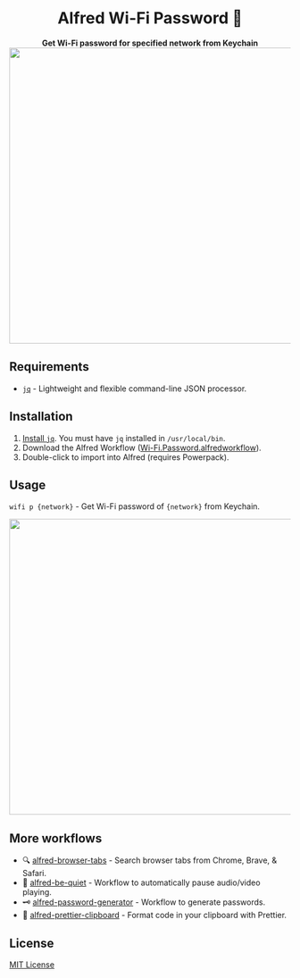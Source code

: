 <div align="center">
  <h1>Alfred Wi-Fi Password 🔐</h1>
</div>

<p align="center">
  <strong>Get Wi-Fi password for specified network from Keychain</strong></br>
  <img src="./wifi-p.png" width="530">
</p>

## Requirements

- [`jq`](https://github.com/stedolan/jq) - Lightweight and flexible command-line JSON processor.

## Installation

1. [Install `jq`](https://stedolan.github.io/jq/download/). You must have `jq` installed in `/usr/local/bin`.
1. Download the Alfred Workflow ([Wi-Fi.Password.alfredworkflow](https://github.com/epilande/alfred-wifi-password/releases/latest/download/Wi-Fi.Password.alfredworkflow)).
1. Double-click to import into Alfred (requires Powerpack).

## Usage

`wifi p {network}` - Get Wi-Fi password of `{network}` from Keychain.

<img src="./wifi-p-workflow.png" width="530">

## More workflows

- 🔍 [alfred-browser-tabs](https://github.com/epilande/alfred-browser-tabs) - Search browser tabs from Chrome, Brave, & Safari.
- 🤫 [alfred-be-quiet](https://github.com/epilande/alfred-be-quiet) - Workflow to automatically pause audio/video playing.
- 🗝 [alfred-password-generator](https://github.com/epilande/alfred-password-generator) - Workflow to generate passwords.
- 🎨 [alfred-prettier-clipboard](https://github.com/epilande/alfred-prettier-clipboard) - Format code in your clipboard with Prettier.

## License

[MIT License](https://oss.ninja/mit/epilande/)
